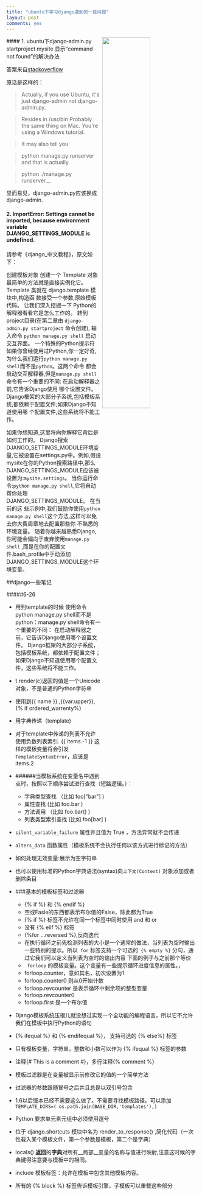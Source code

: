```yaml
---
title: "ubuntu下学习django遇到的一些问题"
layout: post
comments: yes
---
```

<img src="http://image.zcool.com.cn/12/35/1254494773906.jpg" width="50%" align="right">
#### 1. ubuntu下django‐admin.py startproject mysite 显示“command not found”的解决办法

答案来自[stackoverflow](http://stackoverflow.com/questions/8250086/command-not-found-django-admin-py)

原话是这样的：
>Actually, if you use Ubuntu, it's just django-admin not django-admin.py.
 
>Resides in /usr/bin 
Probably the same thing on Mac.
You're using a Windows tutorial.
 
>It may also tell you
 
>python manage.py runserver
and that is actually
 
>python ./manage.py runserver__

显而易见，django-admin.py应该换成django-admin.

 

 

#### 2. ImportError: Settings cannot be imported, because environment variable DJANGO_SETTINGS_MODULE is undefined. 

请参考《django_中文教程》，原文如下：

创建模板对象
创建一个 Template 对象最简单的方法就是直接实例化它。 Template 类就在 django.template 模块中,构造函
数接受一个参数,原始模板代码。 让我们深入挖掘一下 Python的解释器看看它是怎么工作的。
转到project目录(在第二章由 `django‐admin.py startproject` 命令创建), 输入命令
`python manage.py shell` 启动交互界面。
一个特殊的Python提示符
如果你曾经使用过Python,你一定好奇,为什么我们运行`python manage.py shell`而不是`python`。这两个命令
都会启动交互解释器,但是`manage.py shell`命令有一个重要的不同: 在启动解释器之前,它告诉Django使用
哪个设置文件。 Django框架的大部分子系统,包括模板系统,都依赖于配置文件;如果Django不知道使用哪
个配置文件,这些系统将不能工作。

如果你想知道,这里将向你解释它背后是如何工作的。 Django搜索DJANGO_SETTINGS_MODULE环境变
量,它被设置在settings.py中。例如,假设mysite在你的Python搜索路径中,那么
DJANGO_SETTINGS_MODULE应该被设置为:` mysite.settings `。
当你运行命令:`python manage.py shell`,它将自动帮你处理DJANGO_SETTINGS_MODULE。 在当前的这
些示例中,我们鼓励你使用`python manage.py shell`这个方法,这样可以免去你大费周章地去配置那些你
不熟悉的环境变量。
随着你越来越熟悉Django,你可能会偏向于废弃使用`manage.py shell` ,而是在你的配置文
件.bash_profile中手动添加 DJANGO_SETTINGS_MODULE这个环境变量。


##django一些笔记

#####6-26

- 用到template的时候 使用命令python manage.py shell而不是python：manage.py shell命令有一个重要的不同： 在启动解释器之前，它告诉Django使用哪个设置文件。 Django框架的大部分子系统，包括模板系统，都依赖于配置文件；如果Django不知道使用哪个配置文件，这些系统将不能工作。

- t.render(c)返回的值是一个Unicode对象，不是普通的Python字符串

- 使用到{{ name }} ,{{var.upper}}, {% if ordered_warrenty%}

- 用字典传递（template)

- 对于template中传递的列表不允许使用负数列表索引. {{ items.-1 }} 这样的模板变量将会引发`` TemplateSyntaxError``，应该是items.2

- ######当模板系统在变量名中遇到点时，按照以下顺序尝试进行查找（短路逻辑。）：
    - 字典类型查找 （比如 foo["bar"] )
    - 属性查找 (比如 foo.bar )
    - 方法调用 （比如 foo.bar() )
    - 列表类型索引查找 (比如 foo[bar] )


- `silent_variable_failure` 属性并且值为 True ，方法异常就不会传递

- `alters_data` 函数属性（模板系统不会执行任何以该方式进行标记的方法）

- 如何处理无效变量:展示为空字符串

- 也可以使用标准的Python字典语法(syntax)向``上下文(Context)`` 对象添加或者删除条目

- ###基本的模板标签和过滤器
	- {% if %} 和 {% endif %} 
	- 空或Fasle的东西都表示布尔值的False，除此都为True
	- {% if %} 标签不允许在同一个标签中同时使用 and 和 or
	- 没有 {% elif %} 标签
	- {%for ...reversed %},反向迭代
	- 在执行循环之前先检测列表的大小是一个通常的做法，当列表为空时输出一些特别的提示。所以`` for`` 标签支持一个可选的`` {% empty %}`` 分句，通过它我们可以定义当列表为空时的输出内容 下面的例子与之前那个等价
	- `` forloop`` 的模板变量。这个变量有一些提示循环进度信息的属性。，
	- forloop.counter，意如其名，初次设置为1
	- forloop.counter0 则从0开始计数
	- forloop.revcounter 是表示循环中剩余项的整型变量
	- forloop.revcounter0 
	- forloop.first 是一个布尔值

- Django模板系统压根儿就没想过实现一个全功能的编程语言，所以它不允许我们在模板中执行Python的语句

- {% ifequal %} 和 {% endifequal %}， 支持可选的 {% else%} 标签

- 只有模板变量，字符串，整数和小数可以作为 {% ifequal %} 标签的参数

- 注释{# This is a comment #}，多行注释{% comment %}

- 模板过滤器是在变量被显示前修改它的值的一个简单方法

- 过滤器的参数跟随冒号之后并且总是以双引号包含

- 1.6以后版本已经不需要这么做了。不需要寻找模板路径。可以添加`TEMPLATE_DIRS=( os.path.join(BASE_DIR,'templates'),)`

- Python 要求单元素元组中必须使用逗号

- 位于 django.shortcuts 模块中名为 render_to_response() ,简化代码（一次性载入某个模板文件，第一个参数是模板，第二个是字典）

- locals() **返回**的**字典**对所有__局部__变量的名称与值进行映射,注意这时候的字典键得注意要与模板中的相同。

- include 模板标签：允许在模板中包含其他模板内容。

- 所有的 {% block %} 标签告诉模板引擎，子模板可以重载这些部分